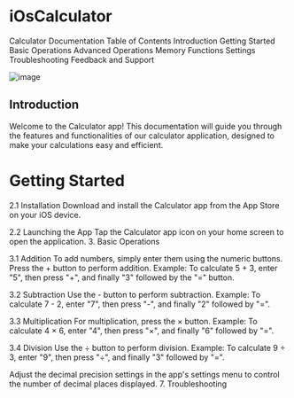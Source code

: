 # iOsCalculator

Calculator Documentation
Table of Contents
Introduction
Getting Started
Basic Operations
Advanced Operations
Memory Functions
Settings
Troubleshooting
Feedback and Support

![image](https://github.com/Johnpepsi/iOsCalculator/assets/112512965/3a00fc39-d06c-464f-918d-e1761da3098f)

## Introduction
Welcome to the Calculator app! This documentation will guide you through the features and functionalities of our calculator application, designed to make your calculations easy and efficient.

# Getting Started
2.1 Installation
Download and install the Calculator app from the App Store on your iOS device.

2.2 Launching the App
Tap the Calculator app icon on your home screen to open the application.
3. Basic Operations

3.1 Addition
To add numbers, simply enter them using the numeric buttons.
Press the + button to perform addition.
Example: To calculate 5 + 3, enter "5", then press "+", and finally "3" followed by the "=" button.

3.2 Subtraction
Use the - button to perform subtraction.
Example: To calculate 7 - 2, enter "7", then press "-", and finally "2" followed by "=".

3.3 Multiplication
For multiplication, press the × button.
Example: To calculate 4 × 6, enter "4", then press "×", and finally "6" followed by "=".

3.4 Division
Use the ÷ button to perform division.
Example: To calculate 9 ÷ 3, enter "9", then press "÷", and finally "3" followed by "=".

Adjust the decimal precision settings in the app's settings menu to control the number of decimal places displayed.
7. Troubleshooting
